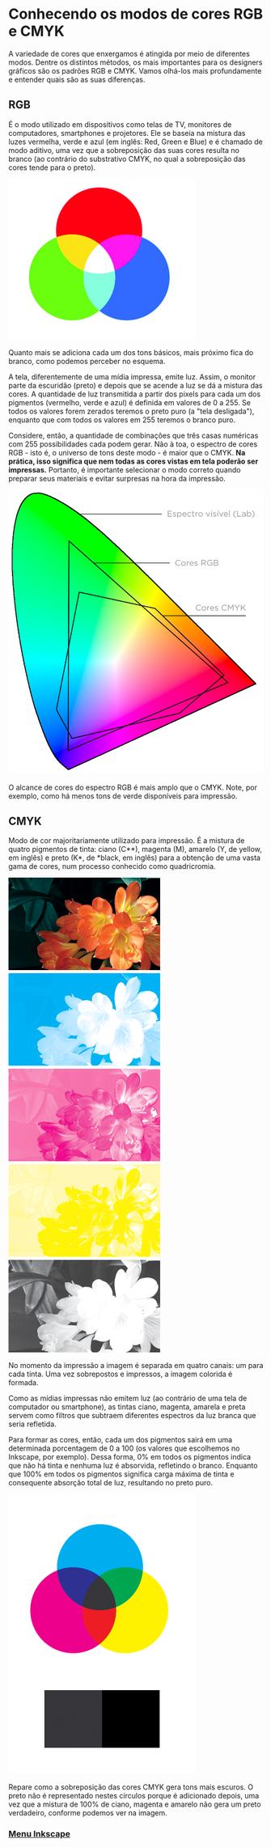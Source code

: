 # Conhecendo os modos de cores RGB e CMYK

A variedade de cores que enxergamos é atingida por meio de diferentes modos. Dentre os distintos métodos, os mais importantes para os designers gráficos são os padrões RGB e CMYK. Vamos olhá-los mais profundamente e entender quais são as suas diferenças.

## RGB

É o modo utilizado em dispositivos como telas de TV, monitores de computadores, smartphones e projetores. Ele se baseia na mistura das luzes vermelha, verde e azul (em inglês: Red, Green e Blue) e é chamado de modo aditivo, uma vez que a sobreposição das suas cores resulta no branco (ao contrário do substrativo CMYK, no qual a sobreposição das cores tende para o preto).

<img src="../img/modos-01.jpg">

Quanto mais se adiciona cada um dos tons básicos, mais próximo fica do branco, como podemos perceber no esquema.

A tela, diferentemente de uma mídia impressa, emite luz. Assim, o monitor parte da escuridão (preto) e depois que se acende a luz se dá a mistura das cores. A quantidade de luz transmitida a partir dos pixels para cada um dos pigmentos (vermelho, verde e azul) é definida em valores de 0 a 255. Se todos os valores forem zerados teremos o preto puro (a "tela desligada"), enquanto que com todos os valores em 255 teremos o branco puro.

Considere, então, a quantidade de combinações que três casas numéricas com 255 possibilidades cada podem gerar. Não à toa, o espectro de cores RGB - isto é, o universo de tons deste modo - é maior que o CMYK. **Na prática, isso significa que nem todas as cores vistas em tela poderão ser impressas.** Portanto, é importante selecionar o modo correto quando preparar seus materiais e evitar surpresas na hora da impressão.

<img src="../img/modos-02.jpg">

O alcance de cores do espectro RGB é mais amplo que o CMYK. Note, por exemplo, como há menos tons de verde disponíveis para impressão.

## CMYK

Modo de cor majoritariamente utilizado para impressão. É a mistura de quatro pigmentos de tinta: ciano (C**), magenta (M), amarelo (Y, de yellow, em inglês) e preto (K*, de *black, em inglês) para a obtenção de uma vasta gama de cores, num processo conhecido como quadricromia.

<img src="../img/modos-03.jpg">

No momento da impressão a imagem é separada em quatro canais: um para cada tinta. Uma vez sobrepostos e impressos, a imagem colorida é formada.

Como as mídias impressas não emitem luz (ao contrário de uma tela de computador ou smartphone), as tintas ciano, magenta, amarela e preta servem como filtros que subtraem diferentes espectros da luz branca que seria refletida.

Para formar as cores, então, cada um dos pigmentos sairá em uma determinada porcentagem de 0 a 100 (os valores que escolhemos no Inkscape, por exemplo). Dessa forma, 0% em todos os pigmentos indica que não há tinta e nenhuma luz é absorvida, refletindo o branco. Enquanto que 100% em todos os pigmentos significa carga máxima de tinta e consequente absorção total de luz, resultando no preto puro.

<img src="../img/modos-04.jpg">

Repare como a sobreposição das cores CMYK gera tons mais escuros. O preto não é representado nestes círculos porque é adicionado depois, uma vez que a mistura de 100% de ciano, magenta e amarelo não gera um preto verdadeiro, conforme podemos ver na imagem.

### [Menu Inkscape](../menu.md)

